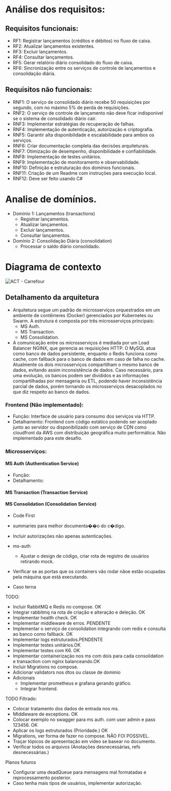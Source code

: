 # Análise dos requisitos:
## Requisitos funcionais:
- RF1: Registrar lançamentos (créditos e débitos) no fluxo de caixa.
- RF2: Atualizar lançamentos existentes.
- RF3: Excluir lançamentos.
- RF4: Consultar lançamentos.
- RF5: Gerar relatório diário consolidado do fluxo de caixa.
- RF6: Sincronização entre os serviços de controle de lançamentos e consolidação diária.

## Requisitos não funcionais:
- RNF1: O serviço de consolidado diário recebe 50 requisições por segundo, com no máximo 5% de perda de requisições.
- RNF2: O serviço de controle de lançamento não deve ficar indisponível se o sistema de consolidado diário cair.
- RNF3: Implementar estratégias de recuperação de falhas.
- RNF4: Implementação de autenticação, autorização e criptografia.
- RNF5: Garantir alta disponibilidade e escalabilidade para ambos os serviços.
- RNF6: Criar documentação completa das decisões arquiteturais.
- RNF7: Otimização de desempenho, disponibilidade e confiabilidade.
- RNF8: Implementação de testes unitários.
- RNF9: Implementação de monitoramento e observabilidade.
- RNF10: Definição e estruturação dos domínios funcionais.
- RNF11: Criação de um Readme com instruções para execução local.
- RNF12: Deve ser feito usando C#

# Analise de domínios.
- Domínio 1: Lançamentos (transactions)
  - Registrar lançamentos.
  - Atualizar lançamentos.
  - Excluir lançamentos.
  - Consultar lançamentos.
- Domínio 2: Consolidação Diária (consolidation)
  - Processar o saldo diário consolidado.
 
# Diagrama de contexto
![ACT - Carrefour](https://github.com/user-attachments/assets/bb139388-6770-4afa-8ca8-874708994e29)

## Detalhamento da arquitetura
- Arquitetura segue um padrão de microsserviços orquestrados em um ambiente de contêineres (Docker) gerenciados por Kubernetes ou Swarm. A estrutura é composta por três microsserviços principais:
  - MS Auth.
  - MS Transaction.
  - MS Consolidation.
- A comunicação entre os microsserviços é mediada por um Load Balancer NGINX, que gerencia as requisições HTTP. O MySQL atua como banco de dados persistente, enquanto o Redis funciona como cache, com fallback para o banco de dados em caso de falha no cache. Atualmente os dois microsserviços compartilham o mesmo banco de dados, evitando assim inconsistência de dados. Caso necessário, para uma evolução, os bancos podem ser divididos e as informações compartilhadas por mensageria ou ETL, podendo haver inconsistência parcial de dados, porém tornando os microsserviços desacoplados no que diz respeito ao banco de dados.
### Frontend (Não implementado):
- Função: Interface de usuário para consumo dos serviços via HTTP.
- Detalhamento: Frontend com código estático podendo ser acoplado junto ao servidor ou disponibilizado com serviço de CDN como cloudfront da AWS com distribuição geográfica muito performática. Não implementado para este desafio.

### Microsserviços:
#### MS Auth (Authentication Service)
- Função:
- Detalhamento:
#### MS Transaction (Transaction Service)
#### MS Consolidation (Consolidation Service)
- Code First
- summaries para melhor documenta��o do c�digo.

- Incluir autorizações não apenas autenticações.
- ms-auth
	- Ajustar o design de código, criar rota de registro de usuários retirando mock.
- Verificar se as portas que os containers vão rodar nãoe estão ocupadas pela máquina que está executando.
- Caso terna

TODO:
- Incluir RabbitMQ e Redis no compose. OK
- Integrar rabbitmq na rota de criação e alteração e deleção. OK
- Implementar health check. OK
- Implementar middleware de erros. PENDENTE
- Implementar o serviço de consolidation integrando com redis e consulta ao banco como fallback. OK
- Implementar logs estruturados.PENDENTE
- Implementar testes unitários.OK
- Implementar testes com K6. OK
- Implementar containerização nos ms com dois para cada consolidation e transaction com nginx balanceando.OK
- Incluir Migrations no compose.
- Adicionar validators nos dtos ou classe de dominio
- Adicionais
	- Implementar prometheus e grafana gerando gráfico.
	- Integrar frontend.

TODO Filtrado:
- Colocar tratamento dos dados de entrada nos ms.
- MIddleware de exceptions. OK
- Colocar exemplo no swagger para ms auth. com user admin e pass 123456. OK
- Aplicar os logs estruturados (Prioridade.) OK 
- Migrations, ver forma de fazer no compose. NÃO FOI POSSIVEL.
- Traçar tópicos de apresentação em vídeo se basear no documento.
- Verificar todos os arquivos (Anotações desnecessárias, refs desnecessárias.)

Planos futuros
- Configurar uma deadQueue para mensagens mal formatadas e reprocessamento posterior.
- Caso tenha mais tipos de usuários, implementar autorização.
